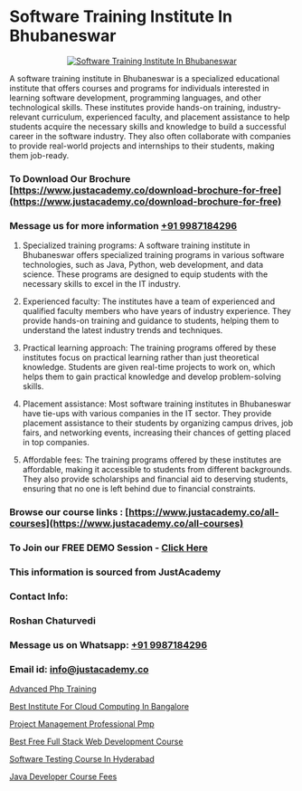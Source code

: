 # Software Training Institute In Bhubaneswar

<p align="center">
  <a href="https://justacademy.co/program-detail/software-testing">
    <img src="https://justacademy.co/storage2/program_images/1704700438.webp" alt="Software Training Institute In Bhubaneswar">
  </a>
</p>


A software training institute in Bhubaneswar is a specialized educational institute that offers courses and programs for individuals interested in learning software development, programming languages, and other technological skills. These institutes provide hands-on training, industry-relevant curriculum, experienced faculty, and placement assistance to help students acquire the necessary skills and knowledge to build a successful career in the software industry. They also often collaborate with companies to provide real-world projects and internships to their students, making them job-ready. 
### To Download Our Brochure [https://www.justacademy.co/download-brochure-for-free](https://www.justacademy.co/download-brochure-for-free)
### Message us for more information [+91 9987184296](https://api.whatsapp.com/send?phone=919987184296)
1) Specialized training programs: A software training institute in Bhubaneswar offers specialized training programs in various software technologies, such as Java, Python, web development, and data science. These programs are designed to equip students with the necessary skills to excel in the IT industry.

2) Experienced faculty: The institutes have a team of experienced and qualified faculty members who have years of industry experience. They provide hands-on training and guidance to students, helping them to understand the latest industry trends and techniques.

3) Practical learning approach: The training programs offered by these institutes focus on practical learning rather than just theoretical knowledge. Students are given real-time projects to work on, which helps them to gain practical knowledge and develop problem-solving skills.

4) Placement assistance: Most software training institutes in Bhubaneswar have tie-ups with various companies in the IT sector. They provide placement assistance to their students by organizing campus drives, job fairs, and networking events, increasing their chances of getting placed in top companies.

5) Affordable fees: The training programs offered by these institutes are affordable, making it accessible to students from different backgrounds. They also provide scholarships and financial aid to deserving students, ensuring that no one is left behind due to financial constraints.

### Browse our course links : [https://www.justacademy.co/all-courses](https://www.justacademy.co/all-courses) 
### To Join our FREE DEMO Session - [Click Here](https://www.justacademy.co/register-for-course-demo)


### This information is sourced from JustAcademy
### Contact Info:
### Roshan Chaturvedi
### Message us on Whatsapp: [+91 9987184296](https://api.whatsapp.com/send?phone=919987184296)
### Email id: [info@justacademy.co](mailto:info@justacademy.co)
                
[Advanced Php Training](https://www.linkedin.com/pulse/advanced-php-training-justacademy-delhi-wkhgc?trackingId=SPCNwP%2FgCvS%2FKEvN8zUr7w%3D%3D&lipi=urn%3Ali%3Apage%3Ad_flagship3_company_admin%3B3uDtMYf2QJOigjAh01Sv1g%3D%3D)

[Best Institute For Cloud Computing In Bangalore](https://www.linkedin.com/pulse/best-institute-cloud-computing-bangalore-q6wlc?trackingId=ejWEM51cUfiZycXTfaRH3w%3D%3D&lipi=urn%3Ali%3Apage%3Ad_flagship3_company_admin%3Bl%2F2BBmIARsmtdD8COUq0ig%3D%3D)

[Project Management Professional Pmp](https://medium.com/@roneet705/project-management-professional-pmp-0ca968ac332c)

[Best Free Full Stack Web Development Course](https://medium.com/@AkashSingh2052/best-free-full-stack-web-development-course-684afbfb2bfd)

[Software Testing Course In Hyderabad](https://justacademyin.github.io/justacademy/Software-Testing-Course-In-Hyderabad)

[Java Developer Course Fees](https://justacademyin.github.io/justacademy/Java-Developer-Course-Fees)

